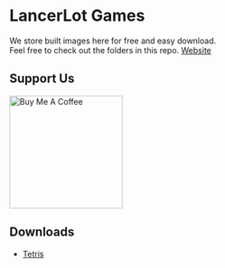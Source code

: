 # LancerLot Games

We store built images here for free and easy download. \
Feel free to check out the folders in this repo.
[Website](https://lancerlotgames.github.io/LancerLot/)

## Support Us
<a href="https://www.buymeacoffee.com/lancerlot" target="_blank">
<img src="https://cdn.buymeacoffee.com/buttons/v2/default-green.png" alt="Buy Me A Coffee" width="200px">
</a>

## Downloads
* [Tetris](tetris/README.md)